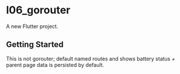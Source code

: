 # l06_gorouter

A new Flutter project.

## Getting Started

This is not gorouter;
default named routes and shows battery status + parent page data is persisted by default.